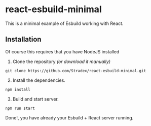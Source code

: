 # react-esbuild-minimal
This is a minimal example of Esbuild working with React.

## Installation

Of course this requires that you have NodeJS installed

1. Clone the repository *(or download it manually)*

```
git clone https://github.com/Stradex/react-esbuild-minimal.git
```

2. Install the dependencies.

```
npm install
```

3. Build and start server.

```
npm run start
```

Done!, you have already your Esbuild + React server running.
